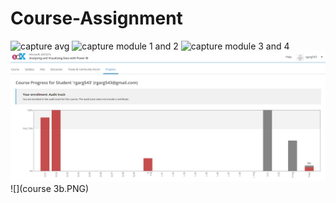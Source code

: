 # Course-Assignment

![capture avg](https://user-images.githubusercontent.com/45216408/48887291-c4219980-ee54-11e8-80f7-baec6b0e68f4.PNG)
![capture module 1 and 2](https://user-images.githubusercontent.com/45216408/48887300-cab01100-ee54-11e8-9a2d-d335bd9e4fdc.PNG)
![capture module 3 and 4](https://user-images.githubusercontent.com/45216408/48887312-d3a0e280-ee54-11e8-80d4-16f2b202d014.PNG)
![](Capture543.PNG)
![](course 3b.PNG)

